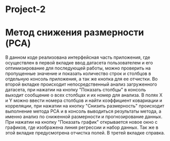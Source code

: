 # Project-2
# Метод снижения размерности (PCA)
В данном коде реализована интерфейсная часть приложения, где осуществлен в первой вкладке ввод датасета пользователем и его оптимизирование для последующей работы, можно проверить на пропущенные значение и показать количество строк и столбцов в отдельную консоль приложения, а так же кнопка для ее отчистки. Во второй вкладке происходит непосредственный анализ загруженного датасета, при нажатии на кнопку "Показать столбцы" в консоль выходит сообщение о всех столбцах и их номер для анализа. В полях X и Y можно ввести номера столбцов и найти коэффициент ковариации и корреляции, при нажатии на кнопку "Снизить размерность" происходит выполнение метода PCA и в консоль выводиться результаты метода, а именно анализ по сниженной размерности и прогнозирование данных. При нажатии на кнопку "Показать график" открывается новое окно с графиков, где изображена линия регрессии и набор данных. Так же в этой вкладке предусмотрена отчистка полей. В третей вкладке справка.
